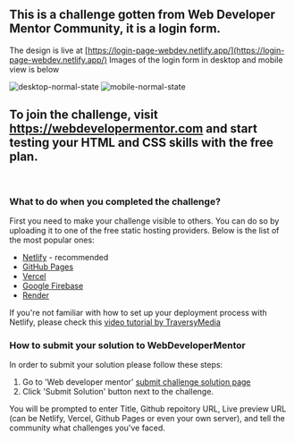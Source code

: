 ## This is a challenge gotten from Web Developer Mentor Community, it is a login form.

The design is live at [https://login-page-webdev.netlify.app/](https://login-page-webdev.netlify.app/)
Images of the login form in desktop and mobile view is below


![desktop-normal-state](https://user-images.githubusercontent.com/108290182/183457698-2273395a-452f-410a-a7c2-30c0ad7e56a8.jpg)
![mobile-normal-state](https://user-images.githubusercontent.com/108290182/183457729-89fafb78-3ec4-49d9-93f9-dc8f8e2f507c.jpg)



## To join the challenge, visit https://webdevelopermentor.com and start testing your HTML and CSS skills with the free plan.


&nbsp;

### What to do when you completed the challenge?

First you need to make your challenge visible to others. You can do so by uploading it to one of the free static hosting providers. Below is the list of the most popular ones:

-   [Netlify](https://www.netlify.com/) - recommended
-   [GitHub Pages](https://pages.github.com/)
-   [Vercel](https://vercel.com)
-   [Google Firebase](https://firebase.google.com/)
-   [Render](https://render.com/)

If you're not familiar with how to set up your deployment process with Netlify, please check this [video tutorial by TraversyMedia](https://www.youtube.com/watch?v=bjVUqvcCnxM&ab_channel=TraversyMedia)

### How to submit your solution to WebDeveloperMentor

In order to submit your solution please follow these steps:

1. Go to 'Web developer mentor' [submit challenge solution page](https://webdevelopermentor.com/solution/create)
2. Click 'Submit Solution' button next to the challenge.

You will be prompted to enter Title, Github repoitory URL, Live preview URL (can be Netlify, Vercel, Github Pages or even your own server), and tell the community what challenges you've faced.

